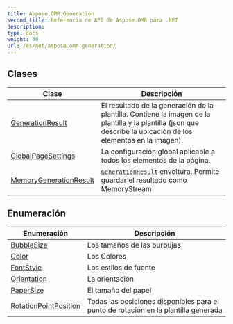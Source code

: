 ```yaml
---
title: Aspose.OMR.Generation
second_title: Referencia de API de Aspose.OMR para .NET
description: 
type: docs
weight: 40
url: /es/net/aspose.omr.generation/
---
```



## Clases

| Clase | Descripción |
| --- | --- |
| [GenerationResult](./generationresult/) | El resultado de la generación de la plantilla. Contiene la imagen de la plantilla y la plantilla (json que describe la ubicación de los elementos en la imagen). |
| [GlobalPageSettings](./globalpagesettings/) | La configuración global aplicable a todos los elementos de la página. |
| [MemoryGenerationResult](./memorygenerationresult/) | [`GenerationResult`](../aspose.omr.generation/generationresult/) envoltura. Permite guardar el resultado como MemoryStream |
## Enumeración

| Enumeración | Descripción |
| --- | --- |
| [BubbleSize](./bubblesize/) | Los tamaños de las burbujas |
| [Color](./color/) | Los Colores |
| [FontStyle](./fontstyle/) | Los estilos de fuente |
| [Orientation](./orientation/) | La orientación |
| [PaperSize](./papersize/) | El tamaño del papel |
| [RotationPointPosition](./rotationpointposition/) | Todas las posiciones disponibles para el punto de rotación en la plantilla generada |



